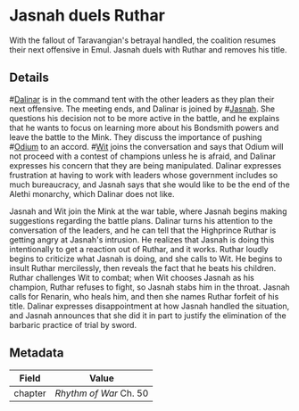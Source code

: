 # Jasnah duels Ruthar
With the fallout of Taravangian's betrayal handled, the coalition resumes their next offensive in Emul. Jasnah duels with Ruthar and removes his title.

## Details
#[Dalinar](characters/dalinar) is in the command tent with the other leaders as they plan their next offensive. The meeting ends, and Dalinar is joined by #[Jasnah](characters/jasnah). She questions his decision not to be more active in the battle, and he explains that he wants to focus on learning more about his Bondsmith powers and leave the battle to the Mink. They discuss the importance of pushing #[Odium](characters/odium) to an accord. #[Wit](characters/wit) joins the conversation and says that Odium will not proceed with a contest of champions unless he is afraid, and Dalinar expresses his concern that they are being manipulated. Dalinar expresses frustration at having to work with leaders whose government includes so much bureaucracy, and Jasnah says that she would like to be the end of the Alethi monarchy, which Dalinar does not like.

Jasnah and Wit join the Mink at the war table, where Jasnah begins making suggestions regarding the battle plans. Dalinar turns his attention to the conversation of the leaders, and he can tell that the Highprince Ruthar is getting angry at Jasnah's intrusion. He realizes that Jasnah is doing this intentionally to get a reaction out of Ruthar, and it works. Ruthar loudly begins to criticize what Jasnah is doing, and she calls to Wit. He begins to insult Ruthar mercilessly, then reveals the fact that he beats his children. Ruthar challenges Wit to combat; when Wit chooses Jasnah as his champion, Ruthar refuses to fight, so Jasnah stabs him in the throat. Jasnah calls for Renarin, who heals him, and then she names Ruthar forfeit of his title. Dalinar expresses disappointment at how Jasnah handled the situation, and Jasnah announces that she did it in part to justify the elimination of the barbaric practice of trial by sword.

## Metadata
| Field | Value |
| ----- | ----- |
| chapter | *Rhythm of War* Ch. 50|

